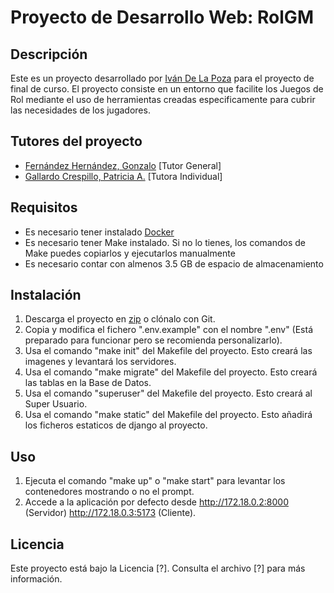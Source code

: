 # Proyecto de Desarrollo Web: RolGM

## Descripción
Este es un proyecto desarrollado por [Iván De La Poza](https://github.com/IvanDLPG) para el proyecto de final de curso. 
El proyecto consiste en un entorno que facilite los Juegos de Rol mediante el uso de herramientas creadas especificamente 
para cubrir las necesidades de los jugadores.

## Tutores del proyecto
- [Fernández Hernández, Gonzalo](https://github.com/GonxFH) [Tutor General]
- [Gallardo Crespillo, Patricia A.](https://github.com/Irtnia) [Tutora Individual]

## Requisitos
- Es necesario tener instalado [Docker](https://www.docker.com/)
- Es necesario tener Make instalado. Si no lo tienes, los comandos de Make puedes copiarlos y ejecutarlos manualmente
- Es necesario contar con almenos 3.5 GB de espacio de almacenamiento

## Instalación
1. Descarga el proyecto en [zip](https://github.com/IvanDLPG/rolgm-project/archive/refs/heads/main.zip) o clónalo con Git.
2. Copia y modifica el fichero ".env.example" con el nombre ".env" (Está preparado para funcionar pero se recomienda personalizarlo).
3. Usa el comando "make init" del Makefile del proyecto. Esto creará las imagenes y levantará los servidores.
4. Usa el comando "make migrate" del Makefile del proyecto. Esto creará las tablas en la Base de Datos.
5. Usa el comando "superuser" del Makefile del proyecto. Esto creará al Super Usuario.
6. Usa el comando "make static" del Makefile del proyecto. Esto añadirá los ficheros estaticos de django al proyecto.

## Uso
1. Ejecuta el comando "make up" o "make start" para levantar los contenedores mostrando o no el prompt.
2. Accede a la aplicación por defecto desde http://172.18.0.2:8000 (Servidor) http://172.18.0.3:5173 (Cliente).

## Licencia
Este proyecto está bajo la Licencia [?]. Consulta el archivo [?] para más información.
